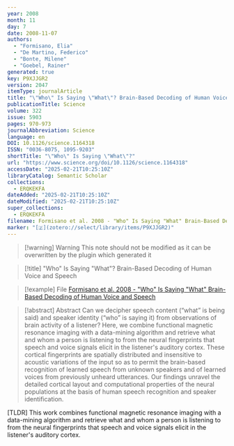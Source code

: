 ```yaml
---
year: 2008
month: 11
day: 7
date: 2008-11-07
authors:
  - "Formisano, Elia"
  - "De Martino, Federico"
  - "Bonte, Milene"
  - "Goebel, Rainer"
generated: true
key: P9XJJGR2
version: 2047
itemType: journalArticle
title: "\"Who\" Is Saying \"What\"? Brain-Based Decoding of Human Voice and Speech"
publicationTitle: Science
volume: 322
issue: 5903
pages: 970-973
journalAbbreviation: Science
language: en
DOI: 10.1126/science.1164318
ISSN: "0036-8075, 1095-9203"
shortTitle: "\"Who\" Is Saying \"What\"?"
url: "https://www.science.org/doi/10.1126/science.1164318"
accessDate: "2025-02-21T10:25:10Z"
libraryCatalog: Semantic Scholar
collections:
  - ERQKEKFA
dateAdded: "2025-02-21T10:25:10Z"
dateModified: "2025-02-21T10:25:10Z"
super_collections:
  - ERQKEKFA
filename: Formisano et al. 2008 - "Who" Is Saying "What" Brain-Based Decoding of Human Voice and Speech
marker: "[🇿](zotero://select/library/items/P9XJJGR2)"
---
```


>[!warning] Warning
> This note should not be modified as it can be overwritten by the plugin which generated it

> [!title] "Who" Is Saying "What"? Brain-Based Decoding of Human Voice and Speech

> [!example] File
> [Formisano et al. 2008 - "Who" Is Saying "What" Brain-Based Decoding of Human Voice and Speech](Formisano%20et%20al.%202008%20-%20"Who"%20Is%20Saying%20"What"%20Brain-Based%20Decoding%20of%20Human%20Voice%20and%20Speech.pdf)

> [!abstract] Abstract
> Can we decipher speech content (“what” is being said) and speaker identity (“who” is saying it) from observations of brain activity of a listener? Here, we combine functional magnetic resonance imaging with a data-mining algorithm and retrieve what and whom a person is listening to from the neural fingerprints that speech and voice signals elicit in the listener's auditory cortex. These cortical fingerprints are spatially distributed and insensitive to acoustic variations of the input so as to permit the brain-based recognition of learned speech from unknown speakers and of learned voices from previously unheard utterances. Our findings unravel the detailed cortical layout and computational properties of the neural populations at the basis of human speech recognition and speaker identification.

[TLDR] This work combines functional magnetic resonance imaging with a data-mining algorithm and retrieve what and whom a person is listening to from the neural fingerprints that speech and voice signals elicit in the listener's auditory cortex.

